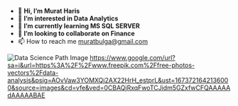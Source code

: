 - 👋 **Hi, I’m Murat Haris**
- 👀 **I’m interested in Data Analytics**
- 🌱 **I’m currently learning MS SQL SERVER**
- 💞️ **I’m looking to collaborate on Finance**
- 📫 How to reach me muratbulga@gmail.com

![Data Science Path Image](https://user-images.githubusercontent.com/115734646/208485590-c1415bd1-d084-4c44-97c9-2283ee35772c.png)
https://www.google.com/url?sa=i&url=https%3A%2F%2Fwww.freepik.com%2Ffree-photos-vectors%2Fdata-analysis&psig=AOvVaw3YOMXQj2AX22HrH_estprL&ust=1673721642136000&source=images&cd=vfe&ved=0CBAQjRxqFwoTCJidm5GZxfwCFQAAAAAdAAAAABAE
